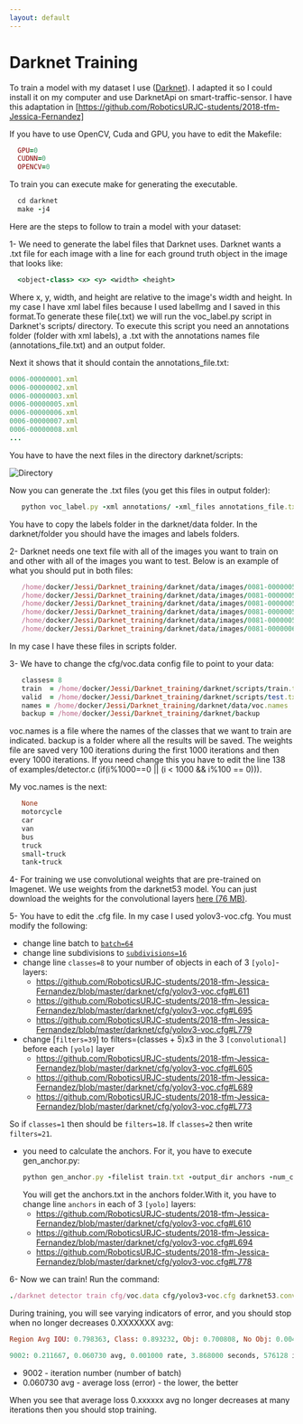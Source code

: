 ```yaml
---
layout: default
---
```

# Darknet Training


To train a model with my dataset I use ([Darknet](https://github.com/pjreddie/darknet)). I adapted it so I could install it on my computer and use DarknetApi on smart-traffic-sensor. I have this adaptation in [https://github.com/RoboticsURJC-students/2018-tfm-Jessica-Fernandez]

If you have to use OpenCV, Cuda and GPU, you have to edit the Makefile:

```ruby
  GPU=0
  CUDNN=0
  OPENCV=0
```

To train you can execute make for generating the executable.

```ruby
  cd darknet
  make -j4
```
Here are the steps to follow to train a model with your dataset:

1- We need to generate the label files that Darknet uses. Darknet wants a .txt file for each image with a line for each ground truth object in the image that looks like:

```ruby
  <object-class> <x> <y> <width> <height>
```
Where x, y, width, and height are relative to the image's width and height. In my case I have xml label files because I used labelImg and I saved in this format.To generate these file(.txt) we will run the voc_label.py script in Darknet's scripts/ directory.
To execute this script you need an annotations folder (folder with xml labels), a .txt with the annotations names file (annotations_file.txt) and an output folder. 

Next it shows that it should contain the annotations_file.txt:

```ruby
0006-00000001.xml
0006-00000002.xml
0006-00000003.xml
0006-00000005.xml
0006-00000006.xml
0006-00000007.xml
0006-00000008.xml
...
```
You have to have the next files in the directory darknet/scripts:

![Directory](https://github.com/RoboticsURJC-students/2018-tfm-Jessica-Fernandez/blob/master/docs/images/directory.png)

Now you can generate the .txt files (you get this files in output folder):
```ruby
   python voc_label.py -xml annotations/ -xml_files annotations_file.txt -out labels/
```
You have to copy the labels folder in the darknet/data folder. In the darknet/folder you should have the images and labels folders.

2- Darknet needs one text file with all of the images you want to train on and other with all of the images you want to test. Below is an example of what you should put in both files:

```ruby
   /home/docker/Jessi/Darknet_training/darknet/data/images/0081-00000055.jpg
   /home/docker/Jessi/Darknet_training/darknet/data/images/0081-00000056.jpg
   /home/docker/Jessi/Darknet_training/darknet/data/images/0081-00000057.jpg
   /home/docker/Jessi/Darknet_training/darknet/data/images/0081-00000058.jpg
   /home/docker/Jessi/Darknet_training/darknet/data/images/0081-00000059.jpg
   /home/docker/Jessi/Darknet_training/darknet/data/images/0081-00000060.jpg
```
In my case I have these files in scripts folder.

3- We have to change the cfg/voc.data config file to point to your data:

```ruby
   classes= 8
   train  = /home/docker/Jessi/Darknet_training/darknet/scripts/train.txt
   valid  = /home/docker/Jessi/Darknet_training/darknet/scripts/test.txt
   names = /home/docker/Jessi/Darknet_training/darknet/data/voc.names
   backup = /home/docker/Jessi/Darknet_training/darknet/backup
```
voc.names is a file where the names of the classes that we want to train are indicated. backup is a folder where all the results will be saved. The weights file are saved very 100 iterations during the first 1000 iterations and then every 1000 iterations.  If you need change this you have to edit the line 138 of examples/detector.c (if(i%1000==0 || (i < 1000 && i%100 == 0))).

My voc.names is the next:

```ruby
   None
   motorcycle
   car
   van
   bus
   truck
   small-truck
   tank-truck
```

4- For training we use convolutional weights that are pre-trained on Imagenet. We use weights from the darknet53 model. You can just download the weights for the convolutional layers [here (76 MB)](https://pjreddie.com/media/files/darknet53.conv.74).

5- You have to edit the .cfg file. In my case I used yolov3-voc.cfg. You must modify the following:
 * change line batch to [`batch=64`](https://github.com/RoboticsURJC-students/2018-tfm-Jessica-Fernandez/blob/master/darknet/cfg/yolov3-voc.cfg#L6)
  * change line subdivisions to [`subdivisions=16`](https://github.com/RoboticsURJC-students/2018-tfm-Jessica-Fernandez/blob/master/darknet/cfg/yolov3-voc.cfg#L7)
  * change line `classes=8` to your number of objects in each of 3 `[yolo]`-layers:
      * https://github.com/RoboticsURJC-students/2018-tfm-Jessica-Fernandez/blob/master/darknet/cfg/yolov3-voc.cfg#L611
      * https://github.com/RoboticsURJC-students/2018-tfm-Jessica-Fernandez/blob/master/darknet/cfg/yolov3-voc.cfg#L695
      * https://github.com/RoboticsURJC-students/2018-tfm-Jessica-Fernandez/blob/master/darknet/cfg/yolov3-voc.cfg#L779
  * change [`filters=39`] to filters=(classes + 5)x3 in the 3 `[convolutional]` before each `[yolo]` layer
      * https://github.com/RoboticsURJC-students/2018-tfm-Jessica-Fernandez/blob/master/darknet/cfg/yolov3-voc.cfg#L605
      * https://github.com/RoboticsURJC-students/2018-tfm-Jessica-Fernandez/blob/master/darknet/cfg/yolov3-voc.cfg#L689
      * https://github.com/RoboticsURJC-students/2018-tfm-Jessica-Fernandez/blob/master/darknet/cfg/yolov3-voc.cfg#L773

  So if `classes=1` then should be `filters=18`. If `classes=2` then write `filters=21`.
  * you need to calculate the anchors. For it,  you have to execute gen_anchor.py:
      ```ruby
  	 python gen_anchor.py -filelist train.txt -output_dir anchors -num_clusters 9
      ```
      You will get the anchors.txt in the anchors folder.With it, you have to change line `anchors` in each of 3 `[yolo]`
      layers:
      * https://github.com/RoboticsURJC-students/2018-tfm-Jessica-Fernandez/blob/master/darknet/cfg/yolov3-voc.cfg#L610
      * https://github.com/RoboticsURJC-students/2018-tfm-Jessica-Fernandez/blob/master/darknet/cfg/yolov3-voc.cfg#L694
      * https://github.com/RoboticsURJC-students/2018-tfm-Jessica-Fernandez/blob/master/darknet/cfg/yolov3-voc.cfg#L778

6- Now we can train! Run the command:

```ruby
./darknet detector train cfg/voc.data cfg/yolov3-voc.cfg darknet53.conv.74
```

During training, you will see varying indicators of error, and you should stop when no longer decreases 0.XXXXXXX avg:

```ruby
Region Avg IOU: 0.798363, Class: 0.893232, Obj: 0.700808, No Obj: 0.004567, Avg Recall: 1.000000, count: 8 Region Avg IOU: 0.800677, Class: 0.892181, Obj: 0.701590, No Obj: 0.004574, Avg Recall: 1.000000, count: 8

9002: 0.211667, 0.060730 avg, 0.001000 rate, 3.868000 seconds, 576128 images Loaded: 0.000000 seconds
```

* 9002 - iteration number (number of batch)
* 0.060730 avg - average loss (error) - the lower, the better

When you see that average loss 0.xxxxxx avg no longer decreases at many iterations then you should stop training.
